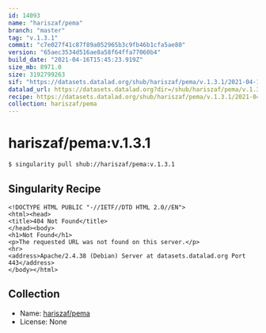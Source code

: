 ```yaml
---
id: 14093
name: "hariszaf/pema"
branch: "master"
tag: "v.1.3.1"
commit: "c7e027f41c87f89a052965b3c9fb46b1cfa5ae80"
version: "65aec3534d516ae8a58f64ffa77060b4"
build_date: "2021-04-16T15:45:23.919Z"
size_mb: 8971.0
size: 3192799263
sif: "https://datasets.datalad.org/shub/hariszaf/pema/v.1.3.1/2021-04-16-c7e027f4-65aec353/65aec3534d516ae8a58f64ffa77060b4.sif"
datalad_url: https://datasets.datalad.org?dir=/shub/hariszaf/pema/v.1.3.1/2021-04-16-c7e027f4-65aec353/
recipe: https://datasets.datalad.org/shub/hariszaf/pema/v.1.3.1/2021-04-16-c7e027f4-65aec353/Singularity
collection: hariszaf/pema
---
```


# hariszaf/pema:v.1.3.1

```bash
$ singularity pull shub://hariszaf/pema:v.1.3.1
```

## Singularity Recipe

```singularity
<!DOCTYPE HTML PUBLIC "-//IETF//DTD HTML 2.0//EN">
<html><head>
<title>404 Not Found</title>
</head><body>
<h1>Not Found</h1>
<p>The requested URL was not found on this server.</p>
<hr>
<address>Apache/2.4.38 (Debian) Server at datasets.datalad.org Port 443</address>
</body></html>
```

## Collection

 - Name: [hariszaf/pema](https://github.com/hariszaf/pema)
 - License: None

